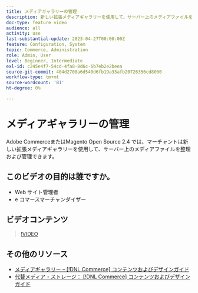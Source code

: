 ```yaml
---
title: メディアギャラリーの管理
description: 新しい拡張メディアギャラリーを使用して、サーバー上のメディアファイルを整理および管理する方法について説明します。
doc-type: feature video
audience: all
activity: use
last-substantial-update: 2023-04-27T00:00:00Z
feature: Configuration, System
topic: Commerce, Administration
role: Admin, User
level: Beginner, Intermediate
exl-id: c245e4f7-54cd-4fa8-8d6c-6b7eb2e2beea
source-git-commit: 404d2708a6d540d6fb19a33afb20726356cd8000
workflow-type: tm+mt
source-wordcount: '81'
ht-degree: 0%

---
```


# メディアギャラリーの管理

Adobe CommerceまたはMagento Open Source 2.4 では、マーチャントは新しい拡張メディアギャラリーを使用して、サーバー上のメディアファイルを整理および管理できます。

## このビデオの目的は誰ですか。

- Web サイト管理者
- e コマースマーチャンダイザー

## ビデオコンテンツ

>[!VIDEO](https://video.tv.adobe.com/v/343785?quality=12&learn=on)

## その他のリソース

- [メディアギャラリー –  [!DNL Commerce] コンテンツおよびデザインガイド](https://experienceleague.adobe.com/docs/commerce-admin/content-design/media/gallery/media-gallery.html)
- [代替メディア・ストレージ： [!DNL Commerce] コンテンツおよびデザインガイド](https://experienceleague.adobe.com/docs/commerce-admin/content-design/media/storage/media-storage.html)

